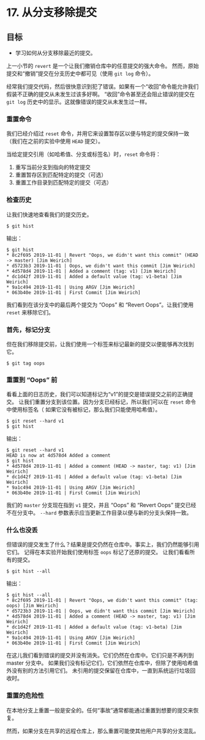 # 17. 从分支移除提交

## 目标

- 学习如何从分支移除最近的提交。

上一小节的 `revert` 是一个让我们撤销仓库中的任意提交的强大命令。
然而，原始提交和“撤销”提交在分支历史中都可见（使用 `git log` 命令）。

经常我们提交代码，然后很快意识到犯了错误。如果有一个“收回”命令能允许我们假装不正确的提交从未发生过该多好啊。
“收回”命令甚至还会阻止错误的提交在 `git log`
历史中的显示。这就像错误的提交从未发生过一样。

### 重置命令

我们已经介绍过 `reset`
命令，并用它来设置暂存区以便与特定的提交保持一致（我们在之前的实验中使用
`HEAD` 提交）。

当给定提交引用（如哈希值、分支或标签名）时，`reset` 命令将：

1.  重写当前分支到指向的特定提交
2.  重置暂存区到匹配特定的提交（可选）
3.  重置工作目录到匹配特定的提交（可选）

### 检查历史

让我们快速地查看我们的提交历史。

``` shell
$ git hist
```

输出：

``` shell
$ git hist
* 8c2f695 2019-11-01 | Revert "Oops, we didn't want this commit" (HEAD -> master) [Jim Weirich]
* d5723b3 2019-11-01 | Oops, we didn't want this commit [Jim Weirich]
* 4d578d4 2019-11-01 | Added a comment (tag: v1) [Jim Weirich]
* dc1d42f 2019-11-01 | Added a default value (tag: v1-beta) [Jim Weirich]
* 9a1c494 2019-11-01 | Using ARGV [Jim Weirich]
* 063b40e 2019-11-01 | First Commit [Jim Weirich]
```

我们看到在该分支中的最后两个提交为 “Oops” 和 “Revert Oops”。让我们使用
`reset` 来移除它们。

### 首先，标记分支

但在我们移除提交前，让我们使用一个标签来标记最新的提交以便能够再次找到它。

``` shell
$ git tag oops
```

### 重置到 “Oops” 前

看看上面的日志历史，我们可以知道标记为“v1”的提交是错误提交之前的正确提交。
让我们重置分支到该位置。因为分支已经标记，所以我们可以在 `reset`
命令中使用标签名（ 如果它没有被标记，那么我们只能使用哈希值）。

``` shell
$ git reset --hard v1
$ git hist
```

输出：

``` shell
$ git reset --hard v1
HEAD is now at 4d578d4 Added a comment
$ git hist
* 4d578d4 2019-11-01 | Added a comment (HEAD -> master, tag: v1) [Jim Weirich]
* dc1d42f 2019-11-01 | Added a default value (tag: v1-beta) [Jim Weirich]
* 9a1c494 2019-11-01 | Using ARGV [Jim Weirich]
* 063b40e 2019-11-01 | First Commit [Jim Weirich]
```

我们的 `master` 分支现在指到 `v1` 提交，并且 “Oops” 和 “Revert Oops”
提交已经不在分支中。 `--hard`
参数表示应当更新工作目录以便与新的分支头保持一致。

### 什么也没丢

但错误的提交发生了什么？结果是提交仍然在仓库中。事实上，我们仍然能够引用它们。
记得在本实验开始我们使用标签 `oops` 标记了还原的提交。
让我们看看所有的提交。

``` shell
$ git hist --all
```

输出：

``` shell
$ git hist --all
* 8c2f695 2019-11-01 | Revert "Oops, we didn't want this commit" (tag: oops) [Jim Weirich]
* d5723b3 2019-11-01 | Oops, we didn't want this commit [Jim Weirich]
* 4d578d4 2019-11-01 | Added a comment (HEAD -> master, tag: v1) [Jim Weirich]
* dc1d42f 2019-11-01 | Added a default value (tag: v1-beta) [Jim Weirich]
* 9a1c494 2019-11-01 | Using ARGV [Jim Weirich]
* 063b40e 2019-11-01 | First Commit [Jim Weirich]
```

在这儿我们看到错误的提交并没有消失。它们仍然在仓库中。它们只是不再列到
master 分支中。
如果我们没有标记它们，它们依然在仓库中，但除了使用哈希值外没有别的方法引用它们。
未引用的提交保留在仓库中，一直到系统运行垃圾回收时。

### 重置的危险性

在本地分支上重置一般是安全的。任何“事故”通常都能通过重置到想要的提交来恢复。

然而，如果分支在共享的远程仓库上，那么重置可能使其他用户共享的分支混乱。

